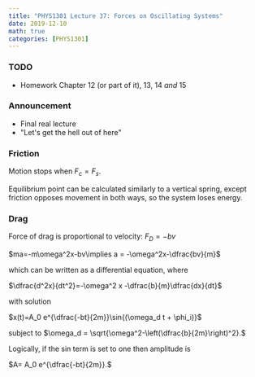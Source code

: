 ```yaml
---
title: "PHYS1301 Lecture 37: Forces on Oscillating Systems"
date: 2019-12-10
math: true 
categories: [PHYS1301]
---
```


### TODO

- Homework Chapter 12 (or part of it), 13, 14 *and* 15

### Announcement

- Final real lecture 
- "Let's get the hell out of here"

### Friction

Motion stops when $F_c=F_s.$

Equilibrium point can be calculated similarly to a vertical spring, except friction opposes movement in both ways, so the system loses energy.

### Drag

Force of drag is proportional to velocity: $F_D=-bv$

$ma=-m\omega^2x-bv\implies a = -\omega^2x-\dfrac{bv}{m}$

which can be written as a differential equation, where

$\dfrac{d^2x}{dt^2}=-\omega^2 x -\dfrac{b}{m}\dfrac{dx}{dt}$

with solution 

$x(t)=A_0 e^{\dfrac{-bt}{2m}}\sin{(\omega_d t + \phi_i)}$

subject to $\omega_d = \sqrt{\omega^2-\left(\dfrac{b}{2m}\right)^2}.$

Logically, if the sin term is set to one then amplitude is 

$A= A_0 e^{\dfrac{-bt}{2m}}.$

